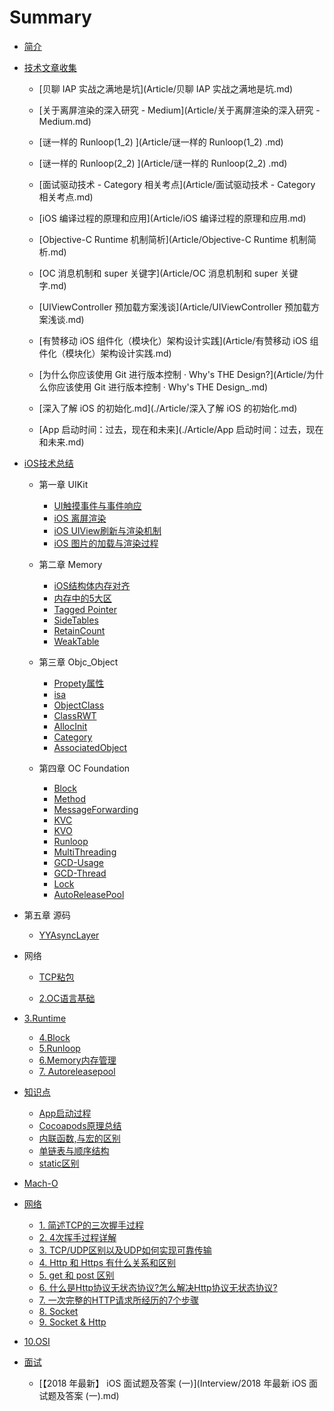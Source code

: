 # Summary

* [简介](ReadME.md)

* [技术文章收集](Article/ReadME.md)
  * [贝聊 IAP 实战之满地是坑](Article/贝聊 IAP 实战之满地是坑.md)
  
  * [关于离屏渲染的深入研究  - Medium](Article/关于离屏渲染的深入研究  - Medium.md)
  
  * [谜一样的 Runloop(1_2) ](Article/谜一样的 Runloop(1_2) .md)
  
  * [谜一样的 Runloop(2_2) ](Article/谜一样的 Runloop(2_2) .md)
  
  * [面试驱动技术 - Category 相关考点](Article/面试驱动技术 - Category 相关考点.md)

  * [iOS 编译过程的原理和应用](Article/iOS 编译过程的原理和应用.md)
  
  * [Objective-C Runtime 机制简析](Article/Objective-C Runtime 机制简析.md)
  
  * [OC 消息机制和 super 关键字](Article/OC 消息机制和 super 关键字.md)
  
  * [UIViewController 预加载方案浅谈](Article/UIViewController 预加载方案浅谈.md)
  
  * [有赞移动 iOS 组件化（模块化）架构设计实践](Article/有赞移动 iOS 组件化（模块化）架构设计实践.md)
  
  * [为什么你应该使用 Git 进行版本控制 · Why's THE Design?](Article/为什么你应该使用 Git 进行版本控制 · Why's THE Design_.md)
  
  * [深入了解 iOS 的初始化.md](./Article/深入了解 iOS 的初始化.md)
  
  * [App 启动时间：过去，现在和未来](./Article/App 启动时间：过去，现在和未来.md)
  
    
  
* [iOS技术总结](iOS/ReadME.md)

  * 第一章 UIKit

    * [UI触摸事件与事件响应](iOS/UIKit/UIResponder.md)
    * [iOS 离屏渲染](iOS/UIKit/UIOffScreenRendering.md)
    * [iOS UIView刷新与渲染机制](iOS/UIKit/UIViewRender.md)
    * [iOS 图片的加载与渲染过程](iOS/UIKit/UIImageRender.md)

  * 第二章 Memory

    * [iOS结构体内存对齐](iOS/Memory/StructMemoryAligned.md)
    * [内存中的5大区](iOS/Memory/MemoryFiveMainSection.md)
    * [Tagged Pointer](iOS/Memory/TaggedPointer.md)
    * [SideTables](iOS/Memory/SideTables.md)
    * [RetainCount](iOS/Memory/RetainCount.md)
    * [WeakTable](iOS/Memory/WeakTable.md)

  * 第三章 Objc_Object

    * [Propety属性](iOS/Objc_Object/Property.md) 
    * [isa](iOS/Objc_Object/isa.md)
    * [ObjectClass](iOS/Objc_Object/ObjectClass.md)
    * [ClassRWT](iOS/Objc_Object/ClassRWT.md)
    * [AllocInit](iOS/Objc_Object/OCAllocInit.md)
    * [Category](iOS/Objc_Object/Category.md)
    * [AssociatedObject](iOS/Objc_Object/AssociatedObject.md)

  * 第四章 OC Foundation

    * [Block](iOS/OCFoundation/Block.md)
    * [Method](iOS/OCFoundation/Method.md)
    * [MessageForwarding](iOS/OCFoundation/MessageForwarding.md)
    * [KVC](iOS/OCFoundation/KVC.md)
    * [KVO](iOS/OCFoundation/KVO.md)
    * [Runloop](iOS/OCFoundation/Runloop.md)
    * [MultiThreading](iOS/OCFoundation/MultiThreading.md)
    * [GCD-Usage](iOS/OCFoundation/GCDUsage.md)
    * [GCD-Thread](iOS/OCFoundation/GCDThread.md)
    * [Lock](iOS/OCFoundation/Lock.md)
    * [AutoReleasePool](iOS/OCFoundation/AutoReleasePool.md)

* 第五章 源码

    * [YYAsyncLayer](iOS/SourceCode/YYASyncLayer.md)





* 网络
  
    * [TCP粘包](Network/TCPMessageFrame.md)

  

  

  * [2.OC语言基础](iOS/OCFoundation/OCFoundation.md)
* [3.Runtime](iOS/Runtime/Runtime.md)
  * [4.Block](iOS/Block/Block.md)
  * [5.Runloop](./iOS/Runloop/Runloop.md)
  * [6.Memory内存管理](iOS/Memory/Memory.md)
  * [7. Autoreleasepool ](iOS/Autoreleasepool/Autoreleasepool.md)

    

* [知识点](knowledge/ReadME.md)
  * [App启动过程](knowledge/App启动.md)
  *  [Cocoapods原理总结](https://juejin.im/entry/59dd94b06fb9a0451463030b)
  *  [内联函数,与宏的区别](knowledge/static_inline.md)
  * [单链表与顺序结构](/knowledge/listAndNode.md)
  * [static区别](/knowledge/staticCompare.md)
  
* [Mach-O](/knowledge/Mach-O.md)
  
* [网络](network/ReadME.md)
  
  * [1. 简述TCP的三次握手过程](network/TCP-Three-Way-Handshake.md)
  * [2. 4次挥手过程详解](network/4次挥手过程详解.md)
  * [3. TCP/UDP区别以及UDP如何实现可靠传输](network/TCP:UDP区别以及UDP如何实现可靠传输.md)
  * [4. Http 和 Https 有什么关系和区别](network/Http%20和%20Https%20有什么关系和区别.md)
  * [5. get 和 post 区别](network/get%20和%20post%20区别.md)
  * [6. 什么是Http协议无状态协议?怎么解决Http协议无状态协议?](network/什么是Http协议无状态协议%3F怎么解决Http协议无状态协议%3F.md)
  * [7. 一次完整的HTTP请求所经历的7个步骤](network/一次完整的HTTP请求所经历的7个步骤.md)
  * [8. Socket](./network/Socket.md)
  * [9. Socket & Http](./network/Http&Socket.md)
  
* [10.OSI](./network/OSI.md)
  
* [面试](Interview/ReadME.md)
  
  * [【2018 年最新】 iOS 面试题及答案 (一)](Interview/2018 年最新 iOS 面试题及答案 (一).md)





